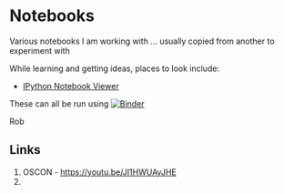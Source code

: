 # Notebooks
Various notebooks I am working with ... usually copied from another to experiment with


While learning and getting ideas, places to look include:

- [IPython Notebook Viewer](http://nbviewer.ipython.org)


These can all be run using [![Binder](http://mybinder.org/badge.svg)](http://mybinder.org/repo/kellington/Notebooks)


Rob


## Links
1. OSCON - https://youtu.be/JI1HWUAyJHE
2. 